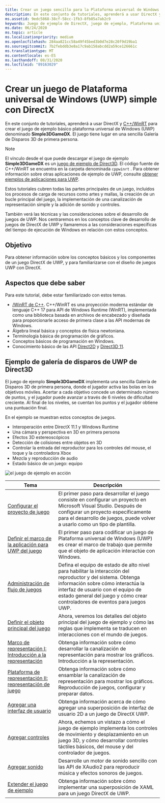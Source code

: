 ```yaml
---
title: Crear un juego sencillo para la Plataforma universal de Windows (UWP) con DirectX
description: En este conjunto de tutoriales, aprenderá a usar DirectX y [C++/WinRT](../cpp-and-winrt-apis/index.md) para crear el juego de ejemplo básico plataforma universal de Windows (UWP) denominado **Simple3DGameDX**.
ms.assetid: 9edc5868-38cf-58cc-1fb3-8fb85a7ab2c9
keywords: Juego de ejemplo de DirectX, juego de ejemplo, Plataforma universal de Windows (UWP), juego Direct3D 11
ms.date: 06/24/2020
ms.topic: article
ms.localizationpriority: medium
ms.openlocfilehash: 284aa821cc58a49f45bed3b0d7e28c20f9d19ba1
ms.sourcegitcommit: 7b2febddb3e8a17c9ab158abcdd2a59ce126661c
ms.translationtype: MT
ms.contentlocale: es-ES
ms.lasthandoff: 08/31/2020
ms.locfileid: "89163029"
---
```

# <a name="create-a-simple-universal-windows-platform-uwp-game-with-directx"></a>Crear un juego de Plataforma universal de Windows (UWP) simple con DirectX

En este conjunto de tutoriales, aprenderá a usar DirectX y [C++/WinRT](../cpp-and-winrt-apis/index.md) para crear el juego de ejemplo básico plataforma universal de Windows (UWP) denominado **Simple3DGameDX**. El juego tiene lugar en una sencilla Galería de Disparos 3D de primera persona.

> [!NOTE]
> El vínculo desde el que puede descargar el juego de ejemplo **Simple3DGameDX** es un [juego de ejemplo de Direct3D](/samples/microsoft/windows-universal-samples/simple3dgamedx/). El código fuente de C++/WinRT se encuentra en la carpeta denominada `cppwinrt` . Para obtener información sobre otras aplicaciones de ejemplo de UWP, consulte [obtener ejemplos de aplicaciones para UWP](../get-started/get-app-samples.md).

Estos tutoriales cubren todas las partes principales de un juego, incluidos los procesos de carga de recursos como artes y mallas, la creación de un bucle principal del juego, la implementación de una canalización de representación simple y la adición de sonido y controles.

También verá las técnicas y las consideraciones sobre el desarrollo de juegos de UWP. Nos centraremos en los conceptos clave de desarrollo de juegos de DirectX de UWP y llamaremos a las consideraciones específicas del tiempo de ejecución de Windows en relación con estos conceptos.

## <a name="objective"></a>Objetivo

Para obtener información sobre los conceptos básicos y los componentes de un juego DirectX de UWP, y para familiarizarse con el diseño de juegos UWP con DirectX.

## <a name="what-you-need-to-know"></a>Aspectos que debe saber

Para este tutorial, debe estar familiarizado con estos temas.

- [/WinRT de C++](../cpp-and-winrt-apis/index.md). C++/WinRT es una proyección moderna estándar de lenguaje C++ 17 para API de Windows Runtime (WinRT), implementada como una biblioteca basada en archivos de encabezado y diseñada para proporcionarle acceso de primera clase a las API modernas de Windows.
- Álgebra lineal básica y conceptos de física newtoniana.
- Terminología básica de programación de gráficos.
- Conceptos básicos de programación en Windows.
- Conocimiento básico de las API [Direct2D](/windows/desktop/Direct2D/direct2d-portal) y [Direct3D 11](/windows/desktop/direct3d11/how-to-use-direct3d-11).

##  <a name="direct3d-uwp-shooting-gallery-sample"></a>Ejemplo de galería de disparos de UWP de Direct3D

El juego de ejemplo **Simple3DGameDX** implementa una sencilla Galería de Disparos 3D de primera persona, donde el jugador activa las bolas en los objetivos móviles. Acertar a cada objetivo concede un determinado número de puntos, y el jugador puede avanzar a través de 6 niveles de dificultad creciente. Al final de los niveles, se cuentan los puntos y el jugador obtiene una puntuación final.

En el ejemplo se muestran estos conceptos de juegos.

- Interoperación entre DirectX 11.1 y Windows Runtime
- Una cámara y perspectiva en 3D en primera persona
- Efectos 3D estereoscópicos
- Detección de colisiones entre objetos en 3D
- Controlar la entrada del reproductor para los controles del mouse, el toque y la controladora Xbox
- Mezcla y reproducción de audio
- Estado básico de un juego: equipo

![el juego de ejemplo en acción](images/simple-dx-game-overview.png)

|Tema|Descripción|
|-------|-------------|
|[Configurar el proyecto de juego](tutorial--setting-up-the-games-infrastructure.md)|El primer paso para desarrollar el juego consiste en configurar un proyecto en Microsoft Visual Studio. Después de configurar un proyecto específicamente para el desarrollo de juegos, puede volver a usarlo como un tipo de plantilla.|
|[Definir el marco de la aplicación para UWP del juego](tutorial--building-the-games-uwp-app-framework.md)|El primer paso para codificar un juego de Plataforma universal de Windows (UWP) es crear el marco de trabajo que permite que el objeto de aplicación interactúe con Windows.|
|[Administración de flujo de juegos](tutorial-game-flow-management.md)|Defina el equipo de estado de alto nivel para habilitar la interacción del reproductor y del sistema. Obtenga información sobre cómo interactúa la interfaz de usuario con el equipo de estado general del juego y cómo crear controladores de eventos para juegos UWP.|
|[Definir el objeto principal del juego](tutorial--defining-the-main-game-loop.md)|Ahora, veremos los detalles del objeto principal del juego de ejemplo y cómo las reglas que implementa se traducen en interacciones con el mundo de juegos.|
|[Marco de representación I: Introducción a la representación](tutorial--assembling-the-rendering-pipeline.md)|Obtenga información sobre cómo desarrollar la canalización de representación para mostrar los gráficos. Introducción a la representación.|
|[Plataforma de representación II: representación de juego](tutorial-game-rendering.md)|Obtenga información sobre cómo ensamblar la canalización de representación para mostrar los gráficos. Reproducción de juegos, configurar y preparar datos.|
|[Agregar una interfaz de usuario](tutorial--adding-a-user-interface.md)|Obtenga información acerca de cómo agregar una superposición de interfaz de usuario 2D a un juego de DirectX UWP.|
|[Agregar controles](tutorial--adding-controls.md)|Ahora, echemos un vistazo a cómo el juego de ejemplo implementa los controles de movimiento y desplazamiento en un juego 3D, y cómo desarrollar controles táctiles básicos, del mouse y del controlador de juegos.|
|[Agregar sonido](tutorial--adding-sound.md)|Desarrolle un motor de sonido sencillo con las API de XAudio2 para reproducir música y efectos sonoros de juegos.|
|[Extender el juego de ejemplo](tutorial-resources.md)|Obtenga información sobre cómo implementar una superposición de XAML para un juego DirectX de UWP.|